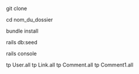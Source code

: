git clone

cd nom_du_dossier

bundle install

rails db:seed

rails console

tp User.all tp Link.all tp Comment.all tp Comment1.all
